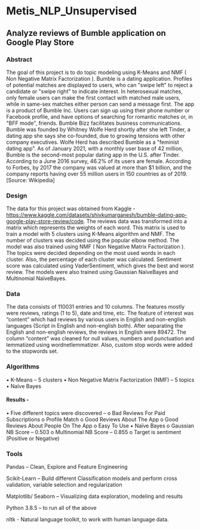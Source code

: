 # Metis_NLP_Unsupervised

## Analyze reviews of Bumble application on Google Play Store

### Abstract
The goal of this project is to do topic modeling using K-Means and NMF ( Non Negative Matrix Factorization ). Bumble is a dating application. Profiles of potential matches are displayed to users, who can "swipe left" to reject a candidate or "swipe right" to indicate interest. In heterosexual matches, only female users can make the first contact with matched male users, while in same-sex matches either person can send a message first. The app is a product of Bumble Inc.
Users can sign up using their phone number or Facebook profile, and have options of searching for romantic matches or, in "BFF mode", friends. Bumble Bizz facilitates business communications. Bumble was founded by Whitney Wolfe Herd shortly after she left Tinder, a dating app she says she co-founded, due to growing tensions with other company executives. Wolfe Herd has described Bumble as a "feminist dating app". As of January 2021, with a monthly user base of 42 million, Bumble is the second-most popular dating app in the U.S. after Tinder. According to a June 2016 survey, 46.2% of its users are female. According to Forbes, by 2017 the company was valued at more than $1 billion, and the company reports having over 55 million users in 150 countries as of 2019. [Source: Wikipedia]

### Design
The data for this project was obtained from Kaggle - https://www.kaggle.com/datasets/shivkumarganesh/bumble-dating-app-google-play-store-review/code. The reviews data was transformed into a matrix which represents the weights of each word. This matrix is used to train a model with 5 clusters using K-Means algorithm and NMF. The number of clusters was decided using the popular elbow method. The model was also trained using NMF ( Non Negative Matrix Factorization ). The topics were decided depending on the most used words in each cluster. Also, the percentage of each cluster was calculated. Sentiment score was calculated using VaderSentiment, which gives the best and worst review.
The models were also trained using Gaussian NaïveBayes and Multinomial NaïveBayes.

### Data
The data consists of 110031 entries and 10 columns. The features mostly were reviews, ratings (1 to 5), date and time, etc.
The feature of interest was “content” which had reviews by various users in English and non-english languages (Script in English and non-english both). After separating the English and non-english reviews, the reviews in English were 89472. The column “content” was cleaned for null values, numbers and punctuation and lemmatized using wordnetlemmatizer. Also, custom stop words were added to the stopwords set. 

### Algorithms
•	K-Means – 5 clusters
•	Non Negative Matrix Factorization (NMF) – 5 topics
•	Naïve Bayes 
#### Results -
•	Five different topics were discovered –
o	Bad Reviews For Paid Subscriptions
o	Profile Match
o	Good Reviews About The App
o	Good Reviews About People On The App
o	Easy To Use
•	Naïve Bayes 
o	Gaussian NB Score – 0.503
o	Multinomial NB Score – 0.855
o	Target is sentiment (Positive or Negative)



### Tools
Pandas – Clean, Explore and Feature Engineering

Scikit-Learn – Build different Classification models and perform cross validation, variable selection and regularization

Matplotlib/ Seaborn – Visualizing data exploration, modeling and results

Python 3.8.5 – to run all of the above

nltk -  Natural language toolkit, to work with human language data.

